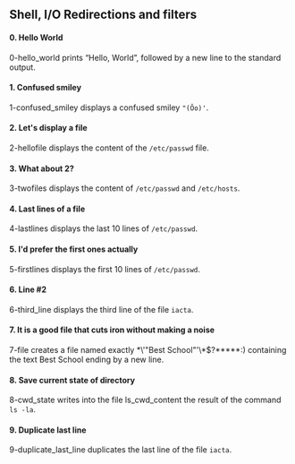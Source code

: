 ## Shell, I/O Redirections and filters

#### 0. Hello World
0-hello_world prints “Hello, World”, followed by a new line to the standard output.

#### 1. Confused smiley
1-confused_smiley displays a confused smiley `"(Ôo)'`.

#### 2. Let's display a file
2-hellofile displays the content of the `/etc/passwd` file.

#### 3. What about 2?
3-twofiles displays the content of `/etc/passwd` and `/etc/hosts`.

#### 4. Last lines of a file
4-lastlines displays the last 10 lines of `/etc/passwd`.

#### 5. I'd prefer the first ones actually
5-firstlines displays the first 10 lines of `/etc/passwd`.

#### 6. Line #2
6-third_line displays the third line of the file `iacta`.

#### 7. It is a good file that cuts iron without making a noise
7-file creates a file named exactly \*\\'"Best School"\'\\*$\?\*\*\*\*\*:) containing the text Best School ending by a new line.

#### 8. Save current state of directory
8-cwd_state writes into the file ls_cwd_content the result of the command `ls -la`.

#### 9. Duplicate last line
9-duplicate_last_line duplicates the last line of the file `iacta`.
